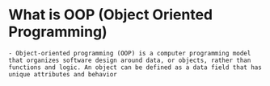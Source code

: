# What is OOP (Object Oriented Programming)
    - Object-oriented programming (OOP) is a computer programming model that organizes software design around data, or objects, rather than functions and logic. An object can be defined as a data field that has unique attributes and behavior
